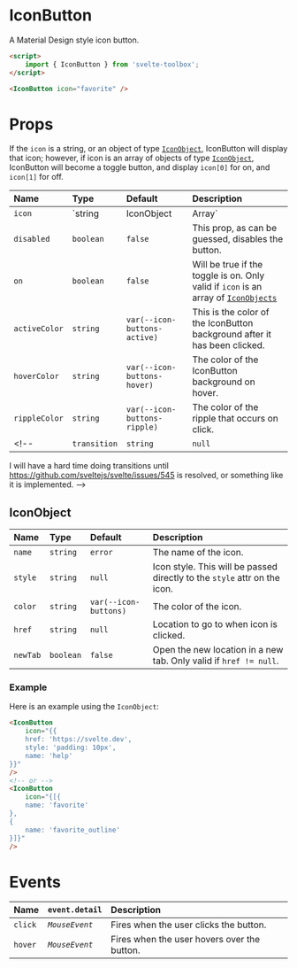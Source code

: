 # IconButton

A Material Design style icon button.

```html
<script>
	import { IconButton } from 'svelte-toolbox';
</script>

<IconButton icon="favorite" />
```

# Props

If the `icon` is a string, or an object of type [`IconObject`](#IconObject), IconButton will display that icon; however, if icon is an array of objects of type [`IconObject`](#IconObject), IconButton will become a toggle button, and display `icon[0]` for on, and `icon[1]` for off.

| Name          | Type                                      | Default                      | Description                                                                                                                            |
| :------------ | :---------------------------------------- | :--------------------------- | :------------------------------------------------------------------------------------------------------------------------------------- |
| `icon`        | `string | IconObject | Array<IconObject>` | `error`                      | Specifies if the button should hav a ripple effect on click.                                                                           |
| `disabled`    | `boolean`                                 | `false`                      | This prop, as can be guessed, disables the button.                                                                                     |
| `on`          | `boolean`                                 | `false`                      | Will be true if the toggle is on. Only valid if `icon` is an array of [`IconObjects`](#IconObject)                                     |
| `activeColor` | `string`                                  | `var(--icon-buttons-active)` | This is the color of the IconButton background after it has been clicked.                                                              |
| `hoverColor`  | `string`                                  | `var(--icon-buttons-hover)`  | The color of the IconButton background on hover.                                                                                       |
| `rippleColor` | `string`                                  | `var(--icon-buttons-ripple)` | The color of the ripple that occurs on click.                                                                                          |
<!-- | `transition`  | `string`                                  | `null`                       | The transition to apply when the icon changes. Only valid if `icon` is an Array. Valid values are `scale`, `fade`, `swipe`, or `zoom`. | 

I will have a hard time doing transitions until https://github.com/sveltejs/svelte/issues/545 is resolved, or something like it is implemented.
-->


## IconObject

| Name     | Type      | Default               | Description                                                               |
| :------- | :-------- | :-------------------- | :------------------------------------------------------------------------ |
| `name`   | `string`  | `error`               | The name of the icon.                                                     |
| `style`  | `string`  | `null`                | Icon style. This will be passed directly to the `style` attr on the icon. |
| `color`  | `string`  | `var(--icon-buttons)` | The color of the icon.                                                    |
| `href`   | `string`  | `null`                | Location to go to when icon is clicked.                                   |
| `newTab` | `boolean` | `false`               | Open the new location in a new tab. Only valid if `href != null`.         |

### Example

Here is an example using the `IconObject`:

```html
<IconButton
	icon="{{
	href: 'https://svelte.dev',
	style: 'padding: 10px',
	name: 'help'
}}"
/>
<!-- or -->
<IconButton
	icon="{[{
	name: 'favorite'
},
{
	name: 'favorite_outline'
}]}"
/>
```

# Events

| Name    | `event.detail` | Description                                 |
| :------ | :------------- | :------------------------------------------ |
| `click` | _`MouseEvent`_ | Fires when the user clicks the button.      |
| `hover` | _`MouseEvent`_ | Fires when the user hovers over the button. |
